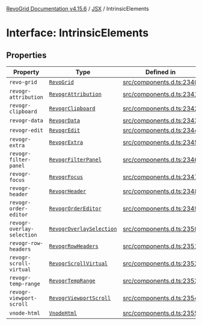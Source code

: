 [RevoGrid Documentation v4.15.6](README.md) / [JSX](Namespace.JSX.md) / IntrinsicElements

# Interface: IntrinsicElements

## Properties

| Property | Type | Defined in |
| ------ | ------ | ------ |
| `revo-grid` | [`RevoGrid`](JSX.Interface.RevoGrid.md) | [src/components.d.ts:2340](https://github.com/revolist/revogrid/blob/8ab186c1ae2faee97d25784acff6dbf4187524f8/src/components.d.ts#L2340) |
| `revogr-attribution` | [`RevogrAttribution`](JSX.Interface.RevogrAttribution.md) | [src/components.d.ts:2341](https://github.com/revolist/revogrid/blob/8ab186c1ae2faee97d25784acff6dbf4187524f8/src/components.d.ts#L2341) |
| `revogr-clipboard` | [`RevogrClipboard`](JSX.Interface.RevogrClipboard.md) | [src/components.d.ts:2342](https://github.com/revolist/revogrid/blob/8ab186c1ae2faee97d25784acff6dbf4187524f8/src/components.d.ts#L2342) |
| `revogr-data` | [`RevogrData`](JSX.Interface.RevogrData.md) | [src/components.d.ts:2343](https://github.com/revolist/revogrid/blob/8ab186c1ae2faee97d25784acff6dbf4187524f8/src/components.d.ts#L2343) |
| `revogr-edit` | [`RevogrEdit`](JSX.Interface.RevogrEdit.md) | [src/components.d.ts:2344](https://github.com/revolist/revogrid/blob/8ab186c1ae2faee97d25784acff6dbf4187524f8/src/components.d.ts#L2344) |
| `revogr-extra` | [`RevogrExtra`](JSX.Interface.RevogrExtra.md) | [src/components.d.ts:2345](https://github.com/revolist/revogrid/blob/8ab186c1ae2faee97d25784acff6dbf4187524f8/src/components.d.ts#L2345) |
| `revogr-filter-panel` | [`RevogrFilterPanel`](JSX.Interface.RevogrFilterPanel.md) | [src/components.d.ts:2346](https://github.com/revolist/revogrid/blob/8ab186c1ae2faee97d25784acff6dbf4187524f8/src/components.d.ts#L2346) |
| `revogr-focus` | [`RevogrFocus`](JSX.Interface.RevogrFocus.md) | [src/components.d.ts:2347](https://github.com/revolist/revogrid/blob/8ab186c1ae2faee97d25784acff6dbf4187524f8/src/components.d.ts#L2347) |
| `revogr-header` | [`RevogrHeader`](JSX.Interface.RevogrHeader.md) | [src/components.d.ts:2348](https://github.com/revolist/revogrid/blob/8ab186c1ae2faee97d25784acff6dbf4187524f8/src/components.d.ts#L2348) |
| `revogr-order-editor` | [`RevogrOrderEditor`](JSX.Interface.RevogrOrderEditor.md) | [src/components.d.ts:2349](https://github.com/revolist/revogrid/blob/8ab186c1ae2faee97d25784acff6dbf4187524f8/src/components.d.ts#L2349) |
| `revogr-overlay-selection` | [`RevogrOverlaySelection`](JSX.Interface.RevogrOverlaySelection.md) | [src/components.d.ts:2350](https://github.com/revolist/revogrid/blob/8ab186c1ae2faee97d25784acff6dbf4187524f8/src/components.d.ts#L2350) |
| `revogr-row-headers` | [`RevogrRowHeaders`](JSX.Interface.RevogrRowHeaders.md) | [src/components.d.ts:2351](https://github.com/revolist/revogrid/blob/8ab186c1ae2faee97d25784acff6dbf4187524f8/src/components.d.ts#L2351) |
| `revogr-scroll-virtual` | [`RevogrScrollVirtual`](JSX.Interface.RevogrScrollVirtual.md) | [src/components.d.ts:2352](https://github.com/revolist/revogrid/blob/8ab186c1ae2faee97d25784acff6dbf4187524f8/src/components.d.ts#L2352) |
| `revogr-temp-range` | [`RevogrTempRange`](JSX.Interface.RevogrTempRange.md) | [src/components.d.ts:2353](https://github.com/revolist/revogrid/blob/8ab186c1ae2faee97d25784acff6dbf4187524f8/src/components.d.ts#L2353) |
| `revogr-viewport-scroll` | [`RevogrViewportScroll`](JSX.Interface.RevogrViewportScroll.md) | [src/components.d.ts:2354](https://github.com/revolist/revogrid/blob/8ab186c1ae2faee97d25784acff6dbf4187524f8/src/components.d.ts#L2354) |
| `vnode-html` | [`VnodeHtml`](JSX.Interface.VnodeHtml.md) | [src/components.d.ts:2355](https://github.com/revolist/revogrid/blob/8ab186c1ae2faee97d25784acff6dbf4187524f8/src/components.d.ts#L2355) |
